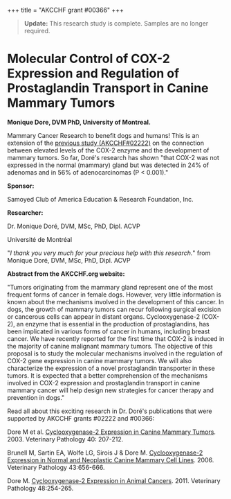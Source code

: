 +++
title = "AKCCHF grant #00366"
+++

> **Update:** This research study is complete.  Samples are no longer required.

# Molecular Control of COX-2 Expression and Regulation of Prostaglandin Transport in Canine Mammary Tumors

**Monique Dore, DVM PhD, University of Montreal.**

Mammary Cancer Research to benefit dogs and humans!  This is an
extension of the [previous study (AKCCHF\#02222)](http://www.samoyedhealthfoundation.com/research/current-research-studies/akcchf-grant-02222-closed) on
the connection between elevated levels of the COX-2 enzyme and the
development of mammary tumors.  So far, Doré's research has shown
"that COX-2 was not expressed in the normal (mammary) gland but was
detected in 24% of adenomas and in 56% of adenocarcinomas (P < 0.001)."

**Sponsor:**

Samoyed Club of America Education & Research Foundation, Inc.

**Researcher:**

Dr. Monique Doré, DVM, MSc, PhD, Dipl. ACVP

Université de Montréal

"*I thank you very much for your precious help with this research.*"
from Monique Doré, DVM, MSc, PhD, Dipl. ACVP



**Abstract from the AKCCHF.org website:**

"Tumors originating from the mammary gland represent one of the most
frequent forms of cancer in female dogs. However, very little
information is known about the mechanisms involved in the development of
this cancer. In dogs, the growth of mammary tumors can recur following
surgical excision or cancerous cells can appear in distant organs.
Cyclooxygenase-2 (COX-2), an enzyme that is essential in the production
of prostaglandins, has been implicated in various forms of cancer in
humans, including breast cancer. We have recently reported for the first
time that COX-2 is induced in the majority of canine malignant mammary
tumors. The objective of this proposal is to study the molecular
mechanisms involved in the regulation of COX-2 gene expression in canine
mammary tumors. We will also characterize the expression of a novel
prostaglandin transporter in these tumors. It is expected that a better
comprehension of the mechanisms involved in COX-2 expression and
prostaglandin transport in canine mammary cancer will help design new
strategies for cancer therapy and prevention in dogs."



Read all about this exciting research in Dr. Doré's publications that
were supported by AKCCHF grants #02222 and #00366:

Dore M et al.  [Cyclooxygenase-2 Expression in Canine Mammary
Tumors](http://vet.sagepub.com/content/40/2/207.full).  2003.
Veterinary Pathology 40:  207-212.



Brunell M, Sartin EA, Wolfe LG, Sirois J & Dore M.  [Cyclooxygenase-2
Expression in Normal and Neoplastic Canine Mammary Cell
Lines](http://vet.sagepub.com/content/43/5/656.long).  2006.  Veterinary
Pathology 43:656-666.



Dore M.  [Cyclooxygenase-2 Expression in Animal
Cancers](http://vet.sagepub.com/content/48/1/254.long).  2011.
Veterinary Pathology 48:254-265.

